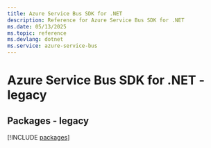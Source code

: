 ```yaml
---
title: Azure Service Bus SDK for .NET
description: Reference for Azure Service Bus SDK for .NET
ms.date: 05/13/2025
ms.topic: reference
ms.devlang: dotnet
ms.service: azure-service-bus
---
```

# Azure Service Bus SDK for .NET - legacy
## Packages - legacy
[!INCLUDE [packages](service-bus-index.md)]